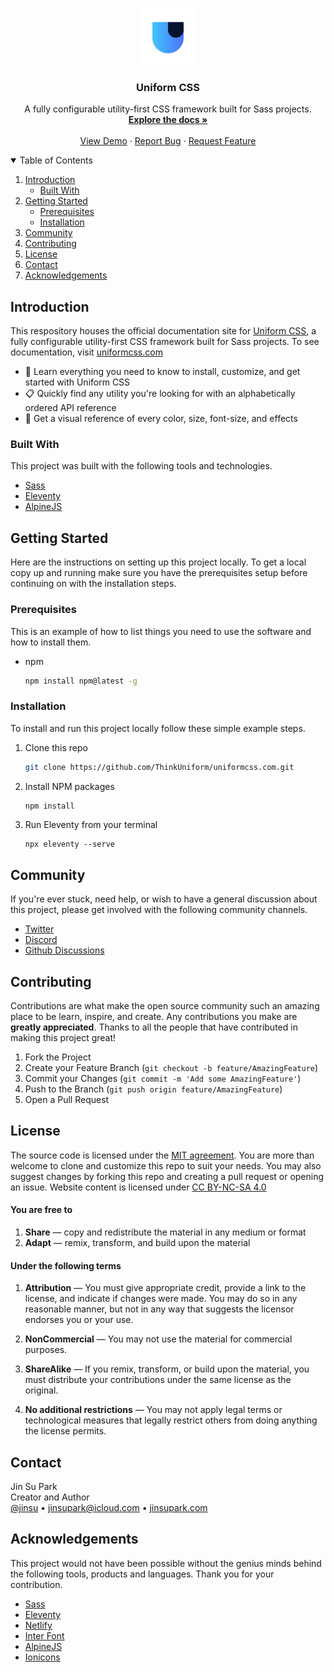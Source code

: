 <br />
<p align="center">
  <a href="https://github.com/ThinkUniform/uniformcss">
    <img src="apple-touch-icon.png" alt="Logo" width="90" height="90">
  </a>

  <h3 align="center">Uniform CSS</h3>

  <p align="center">
    A fully configurable utility-first CSS framework built for Sass projects.
    <br />
    <a href="https://uniformcss.com"><strong>Explore the docs »</strong></a>
    <br />
    <br />
    <a href="https://codepen">View Demo</a>
    ·
    <a href="https://github.com/ThinkUniform/uniformcss/issues">Report Bug</a>
    ·
    <a href="https://github.com/ThinkUniform/uniformcss/issues">Request Feature</a>
  </p>
</p>


<details open="open">
  <summary>Table of Contents</summary>
  <ol>
    <li>
      <a href="#about-the-project">Introduction</a>
      <ul>
        <li><a href="#built-with">Built With</a></li>
      </ul>
    </li>
    <li>
      <a href="#getting-started">Getting Started</a>
      <ul>
        <li><a href="#prerequisites">Prerequisites</a></li>
        <li><a href="#installation">Installation</a></li>
      </ul>
    </li>
    <li><a href="#community">Community</a></li>
    <li><a href="#contributing">Contributing</a></li>
    <li><a href="#license">License</a></li>
    <li><a href="#contact">Contact</a></li>
    <li><a href="#acknowledgements">Acknowledgements</a></li>
  </ol>
</details>


## Introduction

This respository houses the official documentation site for [Uniform CSS](https://github.com/ThinkUniform/uniformcss), a fully configurable utility-first CSS framework built for Sass projects. To see documentation, visit [uniformcss.com](https://uniformcss.com/)

* :rocket: Learn everything you need to know to install, customize, and get started with Uniform CSS
* :clipboard: Quickly find any utility you're looking for with an alphabetically ordered API reference
* :art: Get a visual reference of every color, size, font-size, and effects


### Built With

This project was built with the following tools and technologies.

* [Sass](https://getbootstrap.com)
* [Eleventy](https://laravel.com)
* [AlpineJS](https://jquery.com)


## Getting Started

Here are the instructions on setting up this project locally. To get a local copy up and running make sure you have the prerequisites setup before continuing on with the installation steps.


### Prerequisites

This is an example of how to list things you need to use the software and how to install them.

* npm
  ```sh
  npm install npm@latest -g
  ```


### Installation

To install and run this project locally follow these simple example steps.

1. Clone this repo
   ```sh
   git clone https://github.com/ThinkUniform/uniformcss.com.git
   ```
3. Install NPM packages
   ```sh
   npm install
   ```
4. Run Eleventy from your terminal
   ```JS
   npx eleventy --serve
   ```


## Community

If you're ever stuck, need help, or wish to have a general discussion about this project, please get involved with the following community channels.

* [Twitter](http://leafo.net/sticky-kit)
* [Discord](http://jvectormap.com)
* [Github Discussions](https://fontawesome.com)


## Contributing

Contributions are what make the open source community such an amazing place to be learn, inspire, and create. Any contributions you make are **greatly appreciated**. Thanks to all the people that have contributed in making this project great!

1. Fork the Project
2. Create your Feature Branch (`git checkout -b feature/AmazingFeature`)
3. Commit your Changes (`git commit -m 'Add some AmazingFeature'`)
4. Push to the Branch (`git push origin feature/AmazingFeature`)
5. Open a Pull Request


## License

The source code is licensed under the [MIT agreement](https://github.com/ThinkUniform/uniformcss.com/blob/main/LICENSE). You are more than welcome to clone and customize this repo to suit your needs. You may also suggest changes by forking this repo and creating a pull request or opening an issue. Website content is licensed under [CC BY-NC-SA 4.0](https://creativecommons.org/licenses/by-nc-sa/4.0/)


#### You are free to

1. **Share** — copy and redistribute the material in any medium or format
2. **Adapt** — remix, transform, and build upon the material


#### Under the following terms

1. **Attribution** — You must give appropriate credit, provide a link to the license, and indicate if changes were made. You may do so in any reasonable manner, but not in any way that suggests the licensor endorses you or your use.

2. **NonCommercial** — You may not use the material for commercial purposes.

3. **ShareAlike** — If you remix, transform, or build upon the material, you must distribute your contributions under the same license as the original.

4. **No additional restrictions** — You may not apply legal terms or technological measures that legally restrict others from doing anything the license permits.


## Contact

Jin Su Park<br>
Creator and Author<br>
[@jinsu](https://twitter.com/jinsu) • [jinsupark@icloud.com](mailto:jinsupark@icloud.com) • [jinsupark.com](https://jinsupark.com)


## Acknowledgements

This project would not have been possible without the genius minds behind the following tools, products and languages. Thank you for your contribution.

* [Sass](https://sass-lang.com/)
* [Eleventy](https://www.11ty.dev/)
* [Netlify](https://www.netlify.com/)
* [Inter Font](https://rsms.me/inter/)
* [AlpineJS](https://alpinejs.dev/)
* [Ionicons](https://ionic.io/ionicons)


